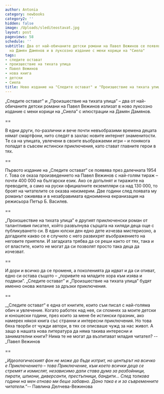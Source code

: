 ```yaml
---
author: Antonia
category: newbooks
category2: ''
hidden: false
image: /Uploads/slediteostavat.jpg
layout: post
pageviews: 58
schedule: ''
subtitle: Два от най-обичаните детски романи на Павел Вежинов се появяват в корица
  на Дамян Дамянов и в луксозно издание с меки корици на "Сиела"
tags:
- следите остават
- произшествие на тихата улица
- Павел Вежинов
- нова книга
- детски
- Сиела
title: Ново издание на "Следите остават" и "Произшествие на тихата улица"
---
```


„Следите остават” и „Произшествие на тихата улица” – два от най-обичаните детски романи на Павел Вежинов излизат в ново луксозно издание с меки корици на „Сиела” с илюстрации на Дамян Дамянов.

\==

В едни други, по-различни и вече почти невъобразими времена децата нямат смартфони, нито следят в захлас новите интернет знаменитости. Те са на улицата, увлечени в своите въображаеми игри – и понякога попадат в съвсем истински приключения, като стават главните герои в тях.

\==

Първото издание на „Следите остават“ се появява през далечната 1954 г. Това се оказа произведението на Павел Вежинов с най-голям тираж – почти 400 000 на български език. Ако се допълнят и тиражите на преводите, а само на руски официалните екземпляри са над 130 000, то броят на читателите се оказва неизмерим.  Две години след появата му романът оживява и в незабравимата едноименна екранизация на режисьора Петър Б. Василев.

\==

„Произшествие на тихата улица” е другият приключенски роман от талантливия  писател, който развълнува сърцата на хиляди деца още с публикуването си. В един юлски ден едно дете изчезва мистериозно, а догадките какво се е случило с него развихрят въображението на неговите приятели. И загадката трябва да се реши както от тях, така и от властите, които не могат да си позволят просто така деца да изчезват.

\==

И дори и всичко да се променя, а поколенията да идват и да си отиват, едно си остава същото – „поривите на младите хора към изява и подвизи”. „Следите остават” и „Произшествие на тихата улица”  будят именно онова желание за дръзки приключения. 

\==

_„Следите остават“ е една от книгите, които съм писал с най-голяма обич и увлечение. Когато работех над нея, си спомнях за моите детски и юношески години, през които за мене бе истински празник, ако намерех някоя книга със странни и интересни приключения. Но това бяха творби от чужди автори, в тях се описваше чужд за нас живот. А защо в нашата нова литература да няма такива интересни и занимателни книги? Нима те не могат да възпитават младия читател? -- _Павел Вежинов

\==

_„Идеологическият фон не може да бъде изтрит, но центърът на всичко е Приключението – това Приключение, към което всички деца се стремят и измислят, независимо дали става дума за разбойници, пирати, шпиони, диверсанти, престъпници, бандити… След толкова години на мен отново ми беше забавно. Дано така е и за съвременните читатели.”_-- Павлина Делчева-Вежинова